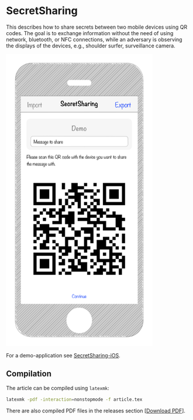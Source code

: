# SecretSharing

This describes how to share secrets between two mobile devices using QR codes. The goal is to exchange information without the need of using network, bluetooth, or NFC connections, while an adversary is observing the displays of the devices, e.g., shoulder surfer, surveillance camera.

<img src="https://raw.githubusercontent.com/AppPETs/SecretSharing-Whitepaper/master/figures/mockup%403x.png" height="798px" width="400px" alt="Mockup of the user interface of the demo application."/>

For a demo-application see [SecretSharing-iOS](https://github.com/AppPETs/SecretSharing-iOS).

## Compilation

The article can be compiled using `latexmk`:

```sh
latexmk -pdf -interaction=nonstopmode -f article.tex
```

There are also compiled PDF files in the releases section [[Download PDF](https://github.com/AppPETs/SecretSharing-Whitepaper/releases/download/v1.0.0/article.pdf)].
